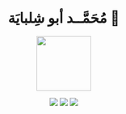 <h1 align="center">
  <b> مُحَمَّــد أبو شِلبايَة 👋</b>
</h1>


<!-- 
<h1 align="center">
  <b>Github Statistics</b>
</h1>
 -->
<p align="center">
  <picture>
    <source 
      srcset="https://github-readme-stats.vercel.app/api?username=mabushelbaia&show_icons=true&include_all_commits=true&bg_color=00000000&theme=dark&hide_border=true&cache_seconds=12412"
      media="(prefers-color-scheme: dark)"
    />
    <source
      srcset="https://github-readme-stats.vercel.app/api?username=mabushelbaia&show_icons=true&include_all_commits=true&bg_color=00000000&theme=light&hide_border=true&cache_seconds=12412"
      media="(prefers-color-scheme: light), (prefers-color-scheme: no-preference)"
    />
    <img height=108em, src="https://github-readme-stats.vercel.app/api?username=mabushelbaia&show_icons=true" />
  </picture>
  
</p>
<div id="badges" align="center">
    <img src="https://img.shields.io/github/followers/mabushelbaia?logo=github"/>
    <img src="https://img.shields.io/github/stars/mabushelbaia"/>
    <img src="https://komarev.com/ghpvc/?username=mabushelbaia">
</div>
